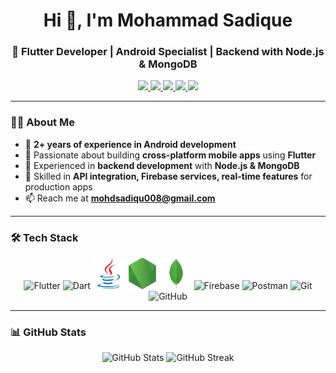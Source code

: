 <h1 align="center">Hi 👋, I'm Mohammad Sadique</h1>
<h3 align="center">🚀 Flutter Developer | Android Specialist | Backend with Node.js & MongoDB</h3>

<p align="center">
  <a href="mailto:mohdsadiqu008@gmail.com">
    <img src="https://img.shields.io/badge/Email-D14836?style=flat&logo=gmail&logoColor=white" />
  </a>
  <a href="https://stackoverflow.com/users/27646164/mohammad-sadique" target="_blank">
    <img src="https://img.shields.io/badge/StackOverflow-FE7A16?style=flat&logo=stackoverflow&logoColor=white" />
  </a>
  <a href="https://www.instagram.com/sadique_khan_1/" target="_blank">
    <img src="https://img.shields.io/badge/Instagram-E4405F?style=flat&logo=instagram&logoColor=white" />
  </a>
  <a href="https://leetcode.com/u/Sadique567/" target="_blank">
    <img src="https://img.shields.io/badge/LeetCode-FFA116?style=flat&logo=leetcode&logoColor=black" />
  </a>
  <a href="https://www.linkedin.com/in/mohammad-sadique-37b016227" target="_blank">
    <img src="https://img.shields.io/badge/LinkedIn-0077B5?style=flat&logo=linkedin&logoColor=white" />
  </a>
</p>

---

### 👨‍💻 About Me
- 📱 **2+ years of experience in Android development**  
- 🌱 Passionate about building **cross-platform mobile apps** using **Flutter**  
- 💼 Experienced in **backend development** with **Node.js & MongoDB**  
- 🔗 Skilled in **API integration, Firebase services, real-time features** for production apps  
- 📫 Reach me at **mohdsadiqu008@gmail.com**

---

### 🛠️ Tech Stack
<p align="center">
  <img src="https://www.vectorlogo.zone/logos/flutterio/flutterio-icon.svg" alt="Flutter" width="50" height="50"/>
  <img src="https://www.vectorlogo.zone/logos/dartlang/dartlang-icon.svg" alt="Dart" width="50" height="50"/>
  <img src="https://raw.githubusercontent.com/devicons/devicon/master/icons/java/java-original.svg" alt="Java" width="50" height="50"/>
  <img src="https://raw.githubusercontent.com/devicons/devicon/master/icons/nodejs/nodejs-original.svg" alt="Node.js" width="50" height="50"/>
  <img src="https://raw.githubusercontent.com/devicons/devicon/master/icons/mongodb/mongodb-original.svg" alt="MongoDB" width="50" height="50"/>
  <img src="https://www.vectorlogo.zone/logos/firebase/firebase-icon.svg" alt="Firebase" width="50" height="50"/>
  <img src="https://www.vectorlogo.zone/logos/getpostman/getpostman-icon.svg" alt="Postman" width="50" height="50"/>
  <img src="https://git-scm.com/images/logos/downloads/Git-Icon-1788C.svg" alt="Git" width="50" height="50"/>
  <img src="https://github.githubassets.com/images/modules/logos_page/GitHub-Mark.png" alt="GitHub" width="50" height="50"/>
</p>

---

### 📊 GitHub Stats
<p align="center">
  <img src="https://github-readme-stats.vercel.app/api?username=Sadique567&show_icons=true&theme=radical" alt="GitHub Stats" height="160"/>
  <img src="https://github-readme-streak-stats.herokuapp.com/?user=Sadique567&theme=radical" alt="GitHub Streak" height="160"/>
 </p> 
 
<!--
###---

### 🏆 GitHub Trophies
### <p align="center">
###  <img src="https://github-profile-trophy.vercel.app/?username=Sadique567&theme=radical&no-frame=true&margin-w=15&margin-h=15" />
### </p>

-->

